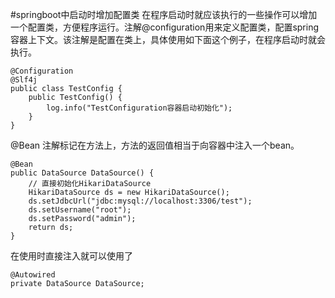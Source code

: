 #springboot中启动时增加配置类
在程序启动时就应该执行的一些操作可以增加一个配置类，方便程序运行。注解@configuration用来定义配置类，配置spring容器上下文。该注解是配置在类上，具体使用如下面这个例子，在程序启动时就会执行。

```
@Configuration
@Slf4j
public class TestConfig {
    public TestConfig() {
        log.info("TestConfiguration容器启动初始化");
    }
}
```

@Bean 注解标记在方法上，方法的返回值相当于向容器中注入一个bean。

```
@Bean
public DataSource DataSource() {
    // 直接初始化HikariDataSource
    HikariDataSource ds = new HikariDataSource();
    ds.setJdbcUrl("jdbc:mysql://localhost:3306/test");
    ds.setUsername("root");
    ds.setPassword("admin");
    return ds;
}
```

在使用时直接注入就可以使用了

```
@Autowired
private DataSource DataSource;
```

